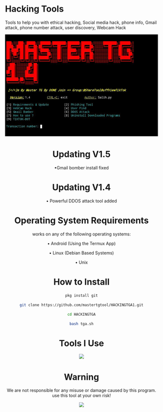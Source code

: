 # Hacking Tools
Tools to help you with ethical hacking, Social media hack, phone info, Gmail attack, phone number attack, user discovery, Webcam Hack

<div align="center">
  <a href="https://github.com/mastertgtool/HACKINGTGA.git">
    <img src="./Master.png" alt="Logo" >
  </a>

# Updating V1.5

•Gmail bomber install fixed

# Updating V1.4


• Powerful DDOS attack tool added


# Operating System Requirements
works on any of the following operating systems:

• Android (Using the Termux App)

• Linux (Debian Based Systems)

• Unix

# How to Install
```sh
pkg install git
```
```sh
git clone https://github.com/mastertgtool/HACKINGTGA1.git
```
```sh
cd HACKINGTGA
```
```sh
bash tga.sh
```
 
# Tools I Use
<img width="500" src="https://www.stevemar.net/images/generic/bash.png"/>

# Warning

We are not responsible for any misuse or damage caused by this program. use this tool at your own risk!

<img width="300" src="https://i.ibb.co/7SfcrYN/kisspng-risk-computer-icons-hazard-clip-art-risk-5ac035890570d1-2697966315225460570223-removebg-prev.png"/>

